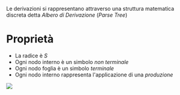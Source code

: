Le derivazioni si rappresentano attraverso una struttura matematica discreta detta *Albero di Derivazione* (*Parse Tree*)

# Proprietà

- La radice è *S*
- Ogni nodo interno è un simbolo *non terminale*
- Ogni nodo foglia è un simbolo *terminale*
- Ogni nodo interno rappresenta l'applicazione di una *produzione*

![](https://i.imgur.com/bCuZfXW.png)
